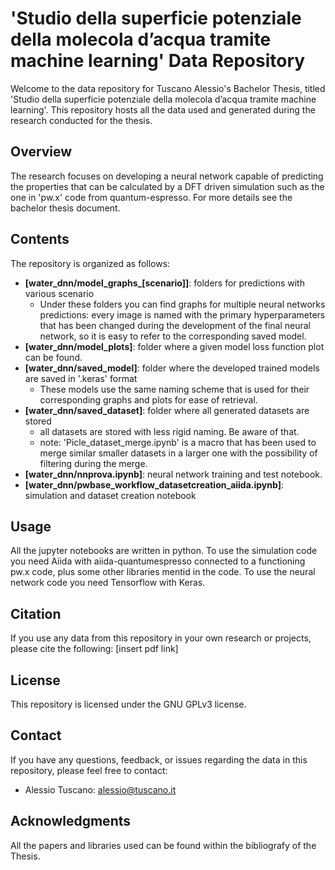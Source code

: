 # 'Studio della superficie potenziale della molecola d’acqua tramite machine learning' Data Repository

Welcome to the data repository for Tuscano Alessio's Bachelor Thesis, titled 'Studio della superficie potenziale della molecola d’acqua tramite machine learning'. 
This repository hosts all the data used and generated during the research conducted for the thesis.

## Overview

The research focuses on developing a neural network capable of predicting the properties that can be calculated by a DFT driven simulation such as the one in 'pw.x' code from quantum-espresso.
For more details see the bachelor thesis document.

## Contents

The repository is organized as follows:

- **[water_dnn/model_graphs_[scenario]]**: folders for predictions with various scenario
  - Under these folders you can find graphs for multiple neural networks predictions: every image is named with the primary hyperparameters that has been changed during the development of the final neural network, so it is easy to refer to the corresponding saved model.
- **[water_dnn/model_plots]**: folder where a given model loss function plot can be found.
- **[water_dnn/saved_model]**: folder where the developed trained models are saved in '.keras' format
  - These models use the same naming scheme that is used for their corresponding graphs and plots for ease of retrieval.
- **[water_dnn/saved_dataset]**: folder where all generated datasets are stored
  - all datasets are stored with less rigid naming. Be aware of that.
  - note: 'Picle_dataset_merge.ipynb' is a macro that has been used to merge similar smaller datasets in a larger one with the possibility of filtering during the merge.
- **[water_dnn/nnprova.ipynb]**: neural network training and test notebook.
- **[water_dnn/pwbase_workflow_datasetcreation_aiida.ipynb]**: simulation and dataset creation notebook



## Usage

All the jupyter notebooks are written in python.
To use the simulation code you need Aiida with aiida-quantumespresso connected to a functioning pw.x code, plus some other libraries mentid in the code.
To use the neural network code you need Tensorflow with Keras.

## Citation

If you use any data from this repository in your own research or projects, please cite the following: [insert pdf link]

## License

This repository is licensed under the GNU GPLv3 license.

## Contact

If you have any questions, feedback, or issues regarding the data in this repository, please feel free to contact:

- Alessio Tuscano: alessio@tuscano.it

## Acknowledgments

All the papers and libraries used can be found within the bibliografy of the Thesis.
